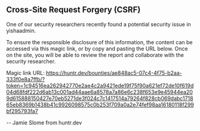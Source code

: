 ## Cross-Site Request Forgery (CSRF)
One of our security researchers recently found a potential security issue in yishaadmin.

To ensure the responsible disclosure of this information, the content can be accessed via this magic link, or by copy and pasting the URL below. Once on the site, you will be able to review the report and collaborate with the security researcher.

Magic link URL: https://huntr.dev/bounties/ae848ac5-07c4-4f75-b2aa-333f0e8a7ffb/?token=1c94516ea262942770e2ae4c2a9421ede19f75f90a621ef72de10f619d04d68fdf222d6ab13c001ad44aae6a8578a7a86e6c238f653e9e45944ea209d615888150427e70eb5271de3f024c7c1417514a79264f828cb069dabc171865eb8369b1438b41c9926098575c0b253f709a0a2e74fef98aa16180118f299bf295793fa7

-- Jamie Slome from huntr.dev